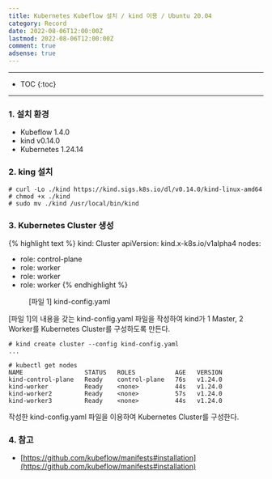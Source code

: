 ```yaml
---
title: Kubernetes Kubeflow 설치 / kind 이용 / Ubuntu 20.04
category: Record
date: 2022-08-06T12:00:00Z
lastmod: 2022-08-06T12:00:00Z
comment: true
adsense: true
---
```


***

* TOC
{:toc}

***

### 1. 설치 환경

* Kubeflow 1.4.0
* kind v0.14.0
* Kubernetes 1.24.14

### 2. king 설치

~~~console
# curl -Lo ./kind https://kind.sigs.k8s.io/dl/v0.14.0/kind-linux-amd64
# chmod +x ./kind
# sudo mv ./kind /usr/local/bin/kind
~~~

### 3. Kubernetes Cluster 생성

{% highlight text %}
kind: Cluster
apiVersion: kind.x-k8s.io/v1alpha4
nodes:
- role: control-plane
- role: worker
- role: worker
- role: worker
{% endhighlight %}
<figure>
<figcaption class="caption">[파일 1] kind-config.yaml</figcaption>
</figure>

[파일 1]의 내용을 갖는 kind-config.yaml 파일을 작성하여 kind가 1 Master, 2 Worker를 Kubernetes Cluster를 구성하도록 만든다.

~~~console
# kind create cluster --config kind-config.yaml
...

# kubectl get nodes
NAME                 STATUS   ROLES           AGE   VERSION
kind-control-plane   Ready    control-plane   76s   v1.24.0
kind-worker          Ready    <none>          44s   v1.24.0
kind-worker2         Ready    <none>          57s   v1.24.0
kind-worker3         Ready    <none>          44s   v1.24.0
~~~

작성한 kind-config.yaml 파일을 이용하여 Kubernetes Cluster를 구성한다.

### 4. 참고

* [https://github.com/kubeflow/manifests#installation](https://github.com/kubeflow/manifests#installation)

